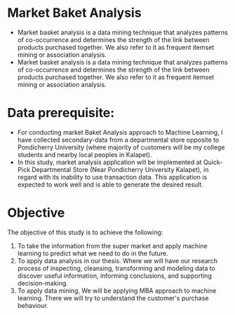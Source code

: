 # Market Baket Analysis
  * Market basket analysis is a data mining technique that analyzes patterns of co-occurrence and determines the strength of the link between products purchased together. We also refer to it as frequent itemset mining or association analysis.
  * Market basket analysis is a data mining technique that analyzes patterns of co-occurrence and determines the strength of the link between products purchased together. We also refer to it as frequent itemset mining or association analysis.

# Data prerequisite:
  * For conducting market Baket Analysis approach to Machine Learning, I have collected secondary-data from a departmental store opposite to Pondicherry University (where majority of customers will be my college students and nearby local peoples in Kalapet).
  * In this study, market analysis application will be implemented at Quick-Pick Departmental Store (Near Pondicherry University Kalapet), in regard with its inability to use transaction data. This application is expected to work well and is able to generate the desired result.

# Objective

The objective of this study is to achieve the following:

1. To take the information from the super market and apply machine learning to predict what we need to do in the future.
2. To apply data analysis in our thesis. Where we will have our research process of inspecting, cleansing, transforming and modeling data to discover useful information, informing conclusions, and supporting decision-making.
3. To apply data mining, We will be applying MBA approach to machine learning. There we will try to understand the customer's purchase behaviour.
